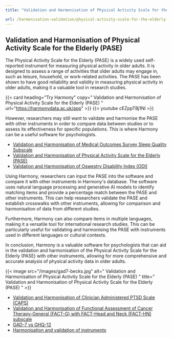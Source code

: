 ```yaml
---
title: "Validation and Harmonisation of Physical Activity Scale for the Elderly (PASE)"

url: /harmonisation-validation/physical-activity-scale-for-the-elderly-pase
---
```


## Validation and Harmonisation of Physical Activity Scale for the Elderly (PASE)

The Physical Activity Scale for the Elderly (PASE) is a widely used self-reported instrument for measuring physical activity in older adults. It is designed to assess a range of activities that older adults may engage in, such as leisure, household, or work-related activities. The PASE has been shown to have good reliability and validity in measuring physical activity in older adults, making it a valuable tool in research studies.

{{< card heading="Try Harmony" copy=" Validation and Harmonisation of Physical Activity Scale for the Elderly (PASE) " url="https://harmonydata.ac.uk/app" >}}
{{< youtube cEZppTBj1NI >}}

However, researchers may still want to validate and harmonise the PASE with other instruments in order to compare data between studies or to assess its effectiveness for specific populations. This is where Harmony can be a useful software for psychologists.

* [Validation and Harmonisation of Medical Outcomes Survey Sleep Quality Subscale](/harmonisation-validation/medical-outcomes-survey-sleep-quality-subscale)
* [Validation and Harmonisation of Physical Activity Scale for the Elderly (PASE)](/harmonisation-validation/physical-activity-scale-for-the-elderly-pase)
* [Validation and Harmonisation of Oswestry Disability Index (ODI)](/harmonisation-validation/oswestry-disability-index-odi)

Using Harmony, researchers can input the PASE into the software and compare it with other instruments in Harmony's database. The software uses natural language processing and generative AI models to identify matching items and provide a percentage match between the PASE and other instruments. This can help researchers validate the PASE and establish crosswalks with other instruments, allowing for comparison and harmonisation of data from different studies.

Furthermore, Harmony can also compare items in multiple languages, making it a versatile tool for international research studies. This can be particularly useful for validating and harmonising the PASE with instruments used in different languages or cultural contexts.

In conclusion, Harmony is a valuable software for psychologists that can aid in the validation and harmonisation of the Physical Activity Scale for the Elderly (PASE) with other instruments, allowing for more comprehensive and accurate analysis of physical activity data in older adults. 


{{< image src="/images/gad7-becks.jpg" alt=" Validation and Harmonisation of Physical Activity Scale for the Elderly (PASE) " title=" Validation and Harmonisation of Physical Activity Scale for the Elderly (PASE) " >}}









* [Validation and Harmonisation of Clinician Administered PTSD Scale (CAPS)](/harmonisation-validation/clinician-administered-ptsd-scale-caps)
* [Validation and Harmonisation of Functional Assessment of Cancer Therapy-General (FACT-G) with FACT-Head and Neck (FACT-HN) subscale](/harmonisation-validation/functional-assessment-of-cancer-therapy-general-fact-g-with-fact-head-and-neck-fact-hn-subscale)
* [GAD-7 vs GHQ-12](/gad-7-vs-ghq-12)
* [Harmonisation and validation of instruments](/harmonisation-validation/)